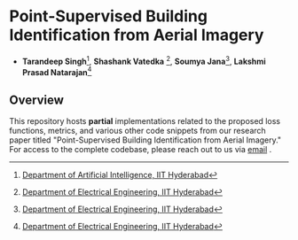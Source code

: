 # Point-Supervised Building Identification from Aerial Imagery
- **Tarandeep Singh**[^1], **Shashank Vatedka** [^2], **Soumya Jana**[^2], **Lakshmi Prasad Natarajan**[^2]

## Overview
This repository hosts **partial** implementations related to the proposed loss functions, metrics, and various other code snippets from our research paper titled "Point-Supervised Building Identification from Aerial Imagery." For access to the complete codebase, please reach out to us via [email](mailto:ai22mtech02004@iith.ac.in) .

[^1]: [Department of Artificial Intelligence, IIT Hyderabad](https://ai.iith.ac.in/)

[^2]: [Department of Electrical Engineering, IIT Hyderabad](https://ee.iith.ac.in/)


